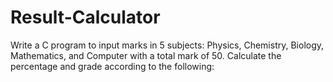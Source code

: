 # Result-Calculator
Write a C program to input marks in 5 subjects:  Physics, Chemistry, Biology, Mathematics, and Computer with a total mark of 50.  Calculate the percentage and grade according to the following:

